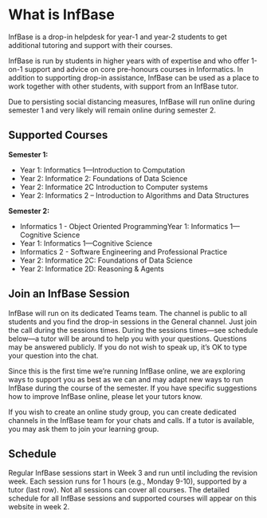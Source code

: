 # What is InfBase

InfBase is a drop-in helpdesk for year-1 and year-2 students to get additional tutoring and support with their courses.

InfBase is run by students in higher years with of expertise and who offer 1-on-1 support and advice on core pre-honours courses in Informatics. In addition to supporting drop-in assistance, InfBase can be used as a place to work together with other students, with support from an InfBase tutor.

Due to persisting social distancing measures, InfBase will run online during semester 1 and very likely will remain online during semester 2.

## Supported Courses 

__Semester 1:__
* Year 1: Informatics 1—Introduction to Computation
* Year 2: Informatice 2: Foundations of Data Science
* Year 2: Informatice 2C Introduction to Computer systems
* Year 2: Informatics 2 – Introduction to Algorithms and Data Structures

__Semester 2:__
* Informatics 1 - Object Oriented ProgrammingYear 1: Informatics 1—Cognitive Science
* Year 1: Informatics 1—Cognitive Science 
* Informatics 2 - Software Engineering and Professional Practice
* Year 2: Informatice 2C: Foundations of Data Science
* Year 2: Informatice 2D: Reasoning & Agents


## Join an InfBase Session

InfBase will run on its dedicated Teams team. The channel is public to all students and you find the drop-in sessions in the General channel. Just join the call during the sessions times. During the sessions times—see schedule below—a tutor will be around to help you with your questions. Questions may be answered publicly. If you do not wish to speak up, it’s OK to type your question into the chat. 

Since this is the first time we’re running InfBase online, we are exploring ways to support you as best as we can and may adapt new ways to run InfBase during the course of the semester. If you have specific suggestions how to improve InfBase online, please let your tutors know.

If you wish to create an online study group, you can create dedicated channels in the InfBase team for your chats and calls. If a tutor is available, you may ask them to join your learning group.

## Schedule

Regular InfBase sessions start in Week 3 and run until including the revision week. Each session runs for 1 hours (e.g., Monday 9-10), supported by a tutor (last row). Not all sessions can cover all courses. The detailed schedule for all InfBase sessions and supported courses will appear on this website in week 2.



